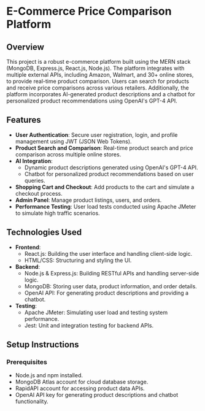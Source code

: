 # E-Commerce Price Comparison Platform

## Overview

This project is a robust e-commerce platform built using the MERN stack (MongoDB, Express.js, React.js, Node.js). The platform integrates with multiple external APIs, including Amazon, Walmart, and 30+ online stores, to provide real-time product comparison. Users can search for products and receive price comparisons across various retailers. Additionally, the platform incorporates AI-generated product descriptions and a chatbot for personalized product recommendations using OpenAI's GPT-4 API.

## Features

- **User Authentication**: Secure user registration, login, and profile management using JWT (JSON Web Tokens).
- **Product Search and Comparison**: Real-time product search and price comparison across multiple online stores.
- **AI Integration**: 
  - Dynamic product descriptions generated using OpenAI's GPT-4 API.
  - Chatbot for personalized product recommendations based on user queries.
- **Shopping Cart and Checkout**: Add products to the cart and simulate a checkout process.
- **Admin Panel**: Manage product listings, users, and orders.
- **Performance Testing**: User load tests conducted using Apache JMeter to simulate high traffic scenarios.

## Technologies Used

- **Frontend**: 
  - React.js: Building the user interface and handling client-side logic.
  - HTML/CSS: Structuring and styling the UI.
- **Backend**:
  - Node.js & Express.js: Building RESTful APIs and handling server-side logic.
  - MongoDB: Storing user data, product information, and order details.
  - OpenAI API: For generating product descriptions and providing a chatbot.
- **Testing**:
  - Apache JMeter: Simulating user load and testing system performance.
  - Jest: Unit and integration testing for backend APIs.

## Setup Instructions

### Prerequisites

- Node.js and npm installed.
- MongoDB Atlas account for cloud database storage.
- RapidAPI account for accessing product data APIs.
- OpenAI API key for generating product descriptions and chatbot functionality.
